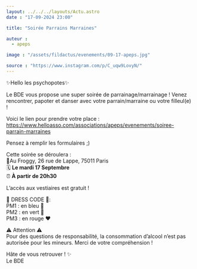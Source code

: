 ```yaml
---
layout: ../../../layouts/Actu.astro
date : "17-09-2024 23:00"

title: "Soirée Parrains Marraines"

auteur :
  - apeps

image : "/assets/fildactus/evenements/09-17-apeps.jpg"

source : "https://www.instagram.com/p/C_uqw9LovyN/"
---
```


✨Hello les psychopotes✨

Le BDE vous propose une super soirée de parrainage/marrainage ! Venez rencontrer, papoter et danser avec votre parrain/marraine ou votre filleul(e) !

Voici le lien pour prendre votre place : https://www.helloasso.com/associations/apeps/evenements/soiree-parrain-marraines

Pensez à remplir les formulaires ;)

Cette soirée se déroulera :  
📍Au Froggy, 26 rue de Lappe, 75011 Paris  
🗓️ __Le mardi 17 Septembre__  
⏰ __À partir de 20h30__

L’accès aux vestiaires est gratuit !

🕺 DRESS CODE 🕺:  
PM1 : en bleu 💙  
PM2 : en vert 💚  
PM3 : en rouge ❤️

⚠️ Attention ⚠️  
Pour des questions de responsabilité, la consommation d’alcool n’est pas autorisée pour les mineurs. Merci de votre compréhension !

Hâte de vous retrouver ! ✨  
Le BDE
